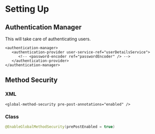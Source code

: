 # Setting Up

## Authentication Manager

This will take care of authenticating users.

```markup
<authentication-manager>
   <authentication-provider user-service-ref="userDetailsService">
      <!-- <password-encoder ref="passwordEncoder" /> -->
   </authentication-provider>
</authentication-manager>
```

## Method Security

### XML

```markup
<global-method-security pre-post-annotations="enabled" />
```

### Class

```java
@EnableGlobalMethodSecurity(prePostEnabled = true)
```

